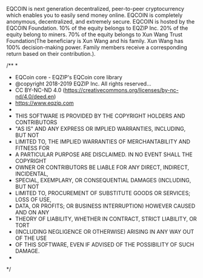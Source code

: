 EQCOIN is next generation decentralized, peer-to-peer cryptocurrency which enables you to easily send money online. EQCOIN is completely anonymous, decentralized, and extremely secure.
EQCOIN is hosted by the EQCOIN Foundation. 10% of the equity belongs to EQZIP Inc. 20% of the equity belong to miners. 70% of the equity belongs to Xun Wang Trust Foundation(The beneficiary is Xun Wang and his family. Xun Wang has 100% decision-making power. Family members receive a corresponding return based on their contribution.). 

/**
 *
 * EQCoin core - EQZIP's EQCoin core library
 * @copyright 2018-2019 EQZIP Inc.  All rights reserved...
 * CC BY-NC-ND 4.0 (https://creativecommons.org/licenses/by-nc-nd/4.0/deed.en)
 * https://www.eqzip.com
 * 
 * THIS SOFTWARE IS PROVIDED BY THE COPYRIGHT HOLDERS AND CONTRIBUTORS
 * "AS IS" AND ANY EXPRESS OR IMPLIED WARRANTIES, INCLUDING, BUT NOT
 * LIMITED TO, THE IMPLIED WARRANTIES OF MERCHANTABILITY AND FITNESS FOR
 * A PARTICULAR PURPOSE ARE DISCLAIMED. IN NO EVENT SHALL THE COPYRIGHT
 * OWNER OR CONTRIBUTORS BE LIABLE FOR ANY DIRECT, INDIRECT, INCIDENTAL,
 * SPECIAL, EXEMPLARY, OR CONSEQUENTIAL DAMAGES (INCLUDING, BUT NOT
 * LIMITED TO, PROCUREMENT OF SUBSTITUTE GOODS OR SERVICES; LOSS OF USE,
 * DATA, OR PROFITS; OR BUSINESS INTERRUPTION) HOWEVER CAUSED AND ON ANY
 * THEORY OF LIABILITY, WHETHER IN CONTRACT, STRICT LIABILITY, OR TORT
 * (INCLUDING NEGLIGENCE OR OTHERWISE) ARISING IN ANY WAY OUT OF THE USE
 * OF THIS SOFTWARE, EVEN IF ADVISED OF THE POSSIBILITY OF SUCH DAMAGE.
 *
 */
